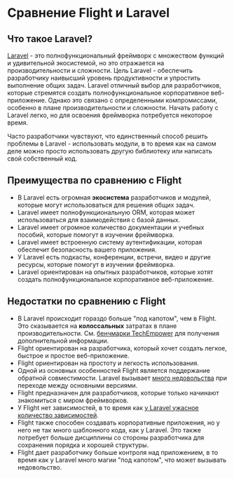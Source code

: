 # Сравнение Flight и Laravel

## Что такое Laravel?
[Laravel](https://laravel.com) - это полнофункциональный фреймворк с множеством функций и удивительной экосистемой, 
но это отражается на производительности и сложности. Цель Laravel - обеспечить разработчику наивысший уровень 
продуктивности и упростить выполнение общих задач. Laravel отличный выбор для разработчиков, которые стремятся создать 
полнофункциональное корпоративное веб-приложение. Однако это связано с определенными компромиссами, особенно в 
плане производительности и сложности. Начать работу с Laravel легко, но для освоения фреймворка потребуется 
некоторое время.

Часто разработчики чувствуют, что единственный способ решить проблемы в Laravel - использовать 
модули, в то время как на самом деле можно просто использовать другую библиотеку или написать свой собственный код.

## Преимущества по сравнению с Flight

- В Laravel есть огромная **экосистема** разработчиков и модулей, которые могут использоваться для решения общих задач.
- Laravel имеет полнофункциональную ORM, которая может использоваться для взаимодействия с базой данных.
- Laravel имеет огромное количество документации и учебных пособий, которые помогут в изучении фреймворка.
- Laravel имеет встроенную систему аутентификации, которая обеспечит безопасность вашего приложения.
- У Laravel есть подкасты, конференции, встречи, видео и другие ресурсы, которые помогут в изучении фреймворка.
- Laravel ориентирован на опытных разработчиков, которые хотят создать полнофункциональное корпоративное веб-приложение.

## Недостатки по сравнению с Flight

- В Laravel происходит гораздо больше "под капотом", чем в Flight. Это сказывается на **колоссальных** затратах 
  в плане производительности. См. [бенчмарки TechEmpower](https://www.techempower.com/benchmarks/#hw=ph&test=fortune&section=data-r22&l=zik073-cn3) 
  для получения дополнительной информации.
- Flight ориентирован на разработчика, который хочет создать легкое, быстрое и простое веб-приложение.
- Flight ориентирован на простоту и легкость использования.
- Одной из основных особенностей Flight является поддержание обратной совместимости. Laravel вызывает [много недовольства](https://www.google.com/search?q=laravel+breaking+changes+major+version+complaints&sca_esv=6862a9c407df8d4e&sca_upv=1&ei=t72pZvDeI4ivptQP1qPMwQY&ved=0ahUKEwiwlurYuNCHAxWIl4kEHdYRM2gQ4dUDCBA&uact=5&oq=laravel+breaking+changes+major+version+complaints&gs_lp=Egxnd3Mtd2l6LXNlcnAiMWxhcmF2ZWwgYnJlYWtpbmcgY2hhbmdlcyBtYWpvciB2ZXJzaW9uIGNvbXBsYWludHMyChAAGLADGNYEGEcyChAAGLADGNYEGEcyChAAGLADGNYEGEcyChAAGLADGNYEGEcyChAAGLADGNYEGEcyChAAGLADGNYEGEcyChAAGLADGNYEGEcyChAAGLADGNYEGEdIjAJQAFgAcAF4AZABAJgBAKABAKoBALgBA8gBAJgCAaACB5gDAIgGAZAGCJIHATGgBwA&sclient=gws-wiz-serp) при переходе между основными версиями.
- Flight предназначен для разработчиков, которые только начинают знакомиться с миром фреймворков.
- У Flight нет зависимостей, в то время как [у Laravel ужасное количество зависимостей](https://github.com/laravel/framework/blob/11.x/composer.json).
- Flight также способен создавать корпоративные приложения, но у него не так много шаблонного кода, как у Laravel. 
  Это также потребует больше дисциплины со стороны разработчика для сохранения порядка и хорошей структуры.
- Flight дает разработчику больше контроля над приложением, в то время как у Laravel много магии "под капотом", что может вызывать недовольство.